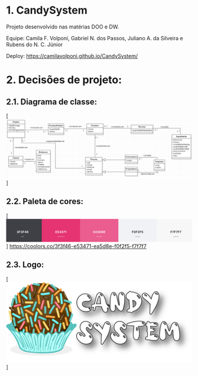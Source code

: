 # 1. CandySystem
Projeto desenvolvido nas matérias DOO e DW. 

Equipe: Camila F. Volponi, Gabriel N. dos Passos, Juliano A. da Silveira e  Rubens do N. C. Júnior

Deploy: https://camilavolponi.github.io/CandySystem/



# 2. Decisões de projeto:
## 2.1. Diagrama de classe:
[![Diagrama de Classes do Candy System](/ImagensProjeto/DiagramaDeClassespng.png?raw=true "Diagrama de Classes do Candy System")]

## 2.2. Paleta de cores:
[![Paleta de cores do Candy System](/ImagensProjeto/Paleta.png?raw=true "Paleta de cores do Candy System")]
https://coolors.co/3f3f46-e53471-ea5d8e-f0f2f5-f7f7f7 


## 2.3. Logo:
[![Logo do Candy System](/ImagensProjeto/logo.png?raw=true "Logo do Candy System")]
